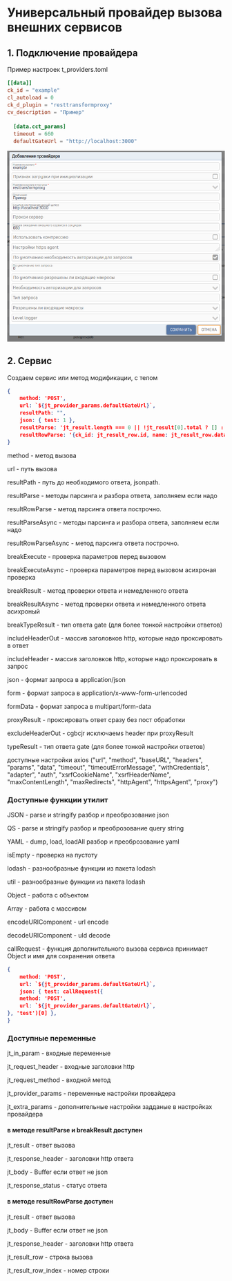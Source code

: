 # Универсальный провайдер вызова внешних сервисов

## 1. Подключение провайдера
Пример настроек t_providers.toml
```toml
[[data]]
ck_id = "example"
cl_autoload = 0
ck_d_plugin = "resttransformproxy"
cv_description = "Пример"

  [data.cct_params]
  timeout = 660
  defaultGateUrl = "http://localhost:3000"
```
![Пример](./images/settings-resttransformproxy.png)

## 2. Сервис
Создаем сервис или метод модификации, с телом
```json
{
    method: 'POST',
    url: `${jt_provider_params.defaultGateUrl}`,
    resultPath: "",
    json: { test: 1 },
    resultParse: 'jt_result.length === 0 || !jt_result[0].total ? [] : jt_result',
    resultRowParse: '{ck_id: jt_result_row.id, name: jt_result_row.data.project, jn_total_cnt: jt_result_row.total, data: jt_result_row.data}',
}
```
method - метод вызова

url - путь вызова

resultPath - путь до необходимого ответа, jsonpath.

resultParse - методы парсинга и разбора ответа, заполняем если надо

resultRowParse - метод парсинга ответа построчно.

resultParseAsync - методы парсинга и разбора ответа, заполняем если надо

resultRowParseAsync - метод парсинга ответа построчно.

breakExecute - проверка параметров перед вызовом

breakExecuteAsync - проверка параметров перед вызовом асихроная проверка

breakResult - метод проверки ответа и немедленного ответа

breakResultAsync - метод проверки ответа и немедленного ответа асихроный

breakTypeResult - тип ответа gate (для более тонкой настройки ответов)

includeHeaderOut - массив заголовков http, которые надо проксировать в ответ

includeHeader - массив заголовков http, которые надо проксировать в запрос

json - формат запроса в application/json

form - формат запроса в application/x-www-form-urlencoded

formData - формат запроса в multipart/form-data

proxyResult - проксировать ответ сразу без пост обработки

excludeHeaderOut - cgbcjr исключаемs header при proxyResult

typeResult - тип ответа gate (для более тонкой настройки ответов)

доступные настройки axios ("url", "method", "baseURL", "headers", "params", "data", "timeout", "timeoutErrorMessage", "withCredentials", "adapter", "auth", "xsrfCookieName", "xsrfHeaderName", "maxContentLength", "maxRedirects", "httpAgent", "httpsAgent", "proxy")

### Доступные функции утилит

JSON - parse и stringify разбор и преоброзование json

QS - parse и stringify разбор и преоброзование query string

YAML - dump, load, loadAll разбор и преоброзование yaml

isEmpty - проверка на пустоту

lodash - разнообразные функции из пакета lodash

util - разнообразные функции из пакета lodash

Object - работа с объектом

Array - работа с массивом

encodeURIComponent - url encode

decodeURIComponent - uld decode

callRequest - функция дополнительного вызова сервиса принимает Object и имя для сохранения ответа

```json
{
    method: 'POST',
    url: `${jt_provider_params.defaultGateUrl}`,
    json: { test: callRequest({
    method: 'POST',
    url: `${jt_provider_params.defaultGateUrl}`,
}, 'test')[0] },
}
```
### Доступные переменные

jt_in_param - входные переменные

jt_request_header - входные заголовки http

jt_request_method - входной метод

jt_provider_params - переменные настройки провайдера

jt_extra_params - дополнительные настройки задданые в настройках провайдера

#### в методе resultParse и breakResult доступен

jt_result - ответ вызова

jt_response_header - заголовки http ответа

jt_body - Buffer если ответ не json

jt_response_status - статус ответа

#### в методе resultRowParse доступен

jt_result - ответ вызова

jt_body - Buffer если ответ не json

jt_response_header - заголовки http ответа

jt_result_row - строка вызова

jt_result_row_index - номер строки